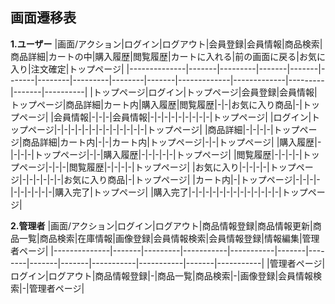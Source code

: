 ## 画面遷移表

**1.ユーザー**
|画面/アクション|ログイン|ログアウト|会員登録|会員情報|商品検索|商品詳細|カートの中|購入履歴|閲覧履歴|カートに入れる|前の画面に戻る|お気に入り|注文確定|トップページ|
|--------------|-------|---------|-------|-------|-------|--------|---------|--------|-------|-------------|-------------|---------|-------|----------|
|トップページ|ログイン|トップページ|会員登録|会員情報|トップページ|商品詳細|カート内|購入履歴|閲覧履歴|-|-|お気に入り商品|-|トップページ|
|会員情報|-|-|-|会員情報|-|-|-|-|-|-|-|-|-|トップページ|
|ログイン|トップページ|-|-|-|-|-|-|-|-|-|-|-|-|-|トップページ|
|商品詳細|-|-|-|-|トップページ|商品詳細|カート内|-|-|カート内|トップページ|-|-|トップページ|
|購入履歴|-|-|-|-|トップページ|-|-|購入履歴|-|-|-|-|-|トップページ|
|閲覧履歴|-|-|-|-|トップページ|-|-|-|閲覧履歴|-|-|-|-|トップページ|
|お気に入り|-|-|-|-|トップページ|-|-|-|-|-|-|お気に入り商品|-|トップページ|
|カート内|-|トップページ|-|-|-|-|-|-|-|-|-|-|購入完了|トップページ|
|購入完了|-|-|-|-|-|-|-|-|-|-|-|-|-|トップページ|

**2.管理者**
|画面/アクション|ログイン|ログアウト|商品情報登録|商品情報更新|商品一覧|商品検索|在庫情報|画像登録|会員情報検索|会員情報登録|情報編集|管理者ページ|
|--------------|-------|---------|-----------|-----------|-------|--------|-------|-------|-----------|-----------|-------|-----------|
|管理者ページ|ログイン|ログアウト|商品情報登録|-|商品一覧|商品検索|-|画像登録|会員情報検索|-|管理者ページ|
